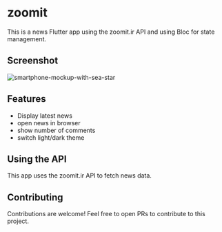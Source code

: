 # zoomit

This is a news Flutter app using the zoomit.ir API and using Bloc for state management.
## Screenshot
![smartphone-mockup-with-sea-star](https://github.com/meysamnova/zoomit/assets/69634324/b3d4b77f-5fbd-4474-9467-b141df092002)

## Features

- Display latest news 
- open news in browser 
- show number of comments
- switch light/dark theme

## Using the API

This app uses the zoomit.ir API to fetch news data.

## Contributing

Contributions are welcome! Feel free to open PRs to contribute to this project.
